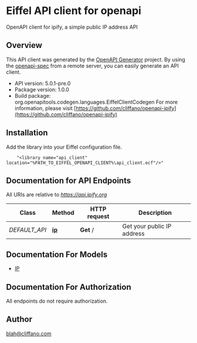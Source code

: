 # Eiffel API client for openapi

OpenAPI client for ipify, a simple public IP address API

## Overview
This API client was generated by the [OpenAPI Generator](https://openapi-generator.tech) project.  By using the [openapi-spec](https://openapis.org) from a remote server, you can easily generate an API client.

- API version: 5.0.1-pre.0
- Package version: 1.0.0
- Build package: org.openapitools.codegen.languages.EiffelClientCodegen
For more information, please visit [https://github.com/cliffano/openapi-ipify](https://github.com/cliffano/openapi-ipify)

## Installation
Add the library into your Eiffel configuration file.
```
    "<library name="api_client" location="%PATH_TO_EIFFEL_OPENAPI_CLIENT%\api_client.ecf"/>"
```

## Documentation for API Endpoints

All URIs are relative to *https://api.ipify.org*

Class | Method | HTTP request | Description
------------ | ------------- | ------------- | -------------
*DEFAULT_API* | [**ip**](docs/DEFAULT_API.md#ip) | **Get** / | Get your public IP address


## Documentation For Models

 - [IP](docs/IP.md)


## Documentation For Authorization

 All endpoints do not require authorization.


## Author

blah@cliffano.com


